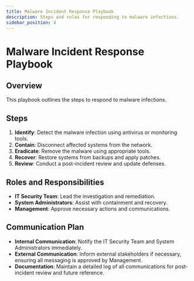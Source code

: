 ```yaml
---
title: Malware Incident Response Playbook
description: Steps and roles for responding to malware infections.
sidebar_position: 4
---
```


# Malware Incident Response Playbook

## Overview

This playbook outlines the steps to respond to malware infections.

## Steps

1. **Identify**: Detect the malware infection using antivirus or monitoring tools.
2. **Contain**: Disconnect affected systems from the network.
3. **Eradicate**: Remove the malware using appropriate tools.
4. **Recover**: Restore systems from backups and apply patches.
5. **Review**: Conduct a post-incident review and update defenses.

## Roles and Responsibilities

- **IT Security Team**: Lead the investigation and remediation.
- **System Administrators**: Assist with containment and recovery.
- **Management**: Approve necessary actions and communications.

## Communication Plan

- **Internal Communication**: Notify the IT Security Team and System Administrators immediately.
- **External Communication**: Inform external stakeholders if necessary, ensuring all messaging is approved by Management.
- **Documentation**: Maintain a detailed log of all communications for post-incident review and future reference.
